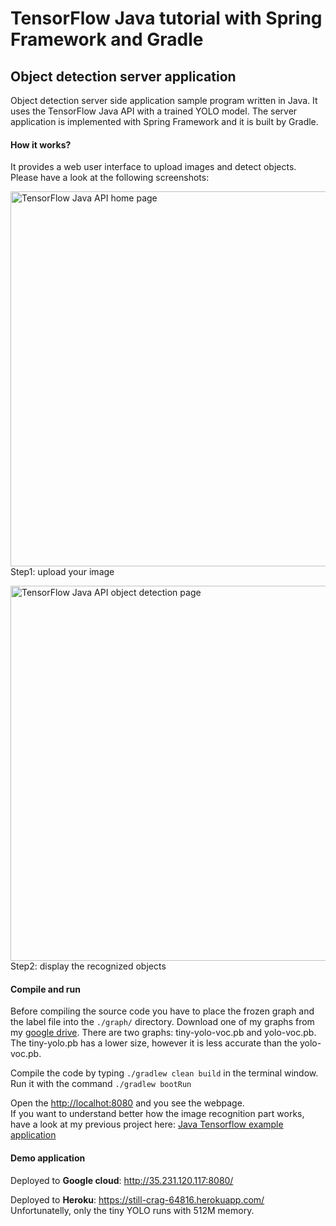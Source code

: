 # TensorFlow Java tutorial with Spring Framework and Gradle
## Object detection server application
Object detection server side application sample program written in Java. It uses the TensorFlow Java API with a trained YOLO model. The server application is implemented with Spring Framework and it is built by Gradle.

#### How it works?

It provides a web user interface to upload images and detect objects. Please have a look at the following screenshots:

<img src="https://github.com/szaza/java-tensorflow-spring/blob/master/sample/home-page.jpg" alt="TensorFlow Java API home page" title="TensorFlow Java API home page" width="600"/><br/>
Step1: upload your image

<img src="https://github.com/szaza/java-tensorflow-spring/blob/master/sample/object-detection-page.jpg" alt="TensorFlow Java API object detection page" title="TensorFlow Java API object detection page" width="600"/><br/>Step2: display the recognized objects

#### Compile and run
Before compiling the source code you have to place the frozen graph and the label file into the `./graph/` directory. Download one of my graphs from my [google drive](https://drive.google.com/drive/folders/1GfS1Yle7Xari1tRUEi2EDYedFteAOaoN). There are two graphs: tiny-yolo-voc.pb and yolo-voc.pb. The tiny-yolo.pb has a lower size, however it is less accurate than the yolo-voc.pb.

Compile the code by typing `./gradlew clean build` in the terminal window.<br/>
Run it with the command `./gradlew bootRun`

Open the [http://localhot:8080](http://localhot:8080) and you see the webpage.<br/>
If you want to understand better how the image recognition part works, have a look at my previous project here: [Java Tensorflow example application](https://github.com/szaza/tensorflow-java-yolo)

#### Demo application

Deployed to **Google cloud**: http://35.231.120.117:8080/

Deployed to **Heroku**: https://still-crag-64816.herokuapp.com/<br/>
Unfortunatelly, only the tiny YOLO runs with 512M memory.
